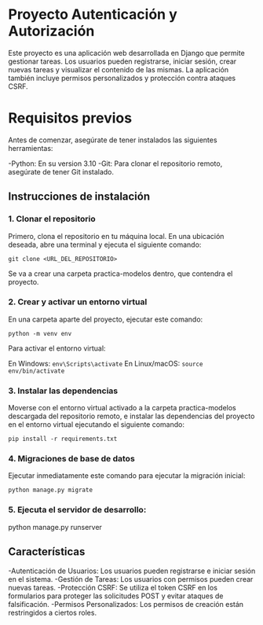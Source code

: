 # Proyecto Autenticación y Autorización

Este proyecto es una aplicación web desarrollada en Django que permite gestionar tareas. Los usuarios pueden registrarse, iniciar sesión, crear nuevas tareas y visualizar el contenido de las mismas. La aplicación también incluye permisos personalizados y protección contra ataques CSRF.

# Requisitos previos
Antes de comenzar, asegúrate de tener instalados las siguientes herramientas:

-Python: En su version 3.10
-Git: Para clonar el repositorio remoto, asegúrate de tener Git instalado.

## Instrucciones de instalación

### 1. Clonar el repositorio

Primero, clona el repositorio en tu máquina local. En una ubicación deseada, abre una terminal y ejecuta el siguiente comando:

`git clone <URL_DEL_REPOSITORIO>`

Se va a crear una carpeta practica-modelos dentro, que contendra el proyecto.

### 2. Crear y activar un entorno virtual

En una carpeta aparte del proyecto, ejecutar este comando:

`python -m venv env`

Para activar el entorno virtual:

En Windows: `env\Scripts\activate`
En Linux/macOS: `source env/bin/activate`

### 3. Instalar las dependencias

Moverse con el entorno virtual activado a la carpeta practica-modelos descargada del repositorio remoto, e instalar las dependencias del proyecto en el entorno virtual ejecutando el siguiente comando: 

`pip install -r requirements.txt`

### 4. Migraciones de base de datos

Ejecutar inmediatamente este comando para ejecutar la migración inicial:

`python manage.py migrate`

### 5. Ejecuta el servidor de desarrollo:

python manage.py runserver


## Características

-Autenticación de Usuarios: Los usuarios pueden registrarse e iniciar sesión en el sistema.
-Gestión de Tareas: Los usuarios con permisos pueden crear nuevas tareas.
-Protección CSRF: Se utiliza el token CSRF en los formularios para proteger las solicitudes POST y evitar ataques de falsificación.
-Permisos Personalizados: Los permisos de creación están restringidos a ciertos roles.
